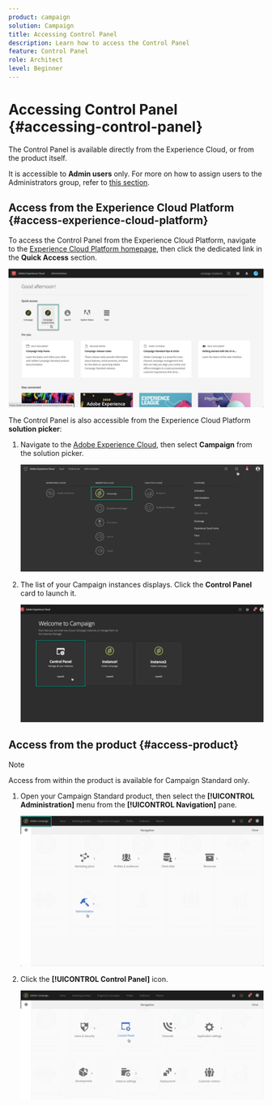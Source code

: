 ```yaml
---
product: campaign
solution: Campaign 
title: Accessing Control Panel
description: Learn how to access the Control Panel
feature: Control Panel
role: Architect
level: Beginner
---
```


# Accessing Control Panel {#accessing-control-panel}

The Control Panel is available directly from the Experience Cloud, or from the product itself.

It is accessible to **Admin users** only. For more on how to assign users to the Administrators group, refer to [this section](../../discover/using/managing-permissions.md).

## Access from the Experience Cloud Platform {#access-experience-cloud-platform}

To access the Control Panel from the Experience Cloud Platform,  navigate to the [Experience Cloud Platform homepage](https://experiencecloud.adobe.com/), then click the dedicated link in the **Quick Access** section.

![](assets/do-not-localize/quickaccess.png)

The Control Panel is also accessible from the Experience Cloud Platform **solution picker**:

1. Navigate to the [Adobe Experience Cloud](https://experiencecloud.adobe.com/), then select **Campaign** from the solution picker.

    ![](assets/do-not-localize/control_panel_access1.png)

1. The list of your Campaign instances displays. Click the **Control Panel** card to launch it.

    ![](assets/do-not-localize/control_panel_access2.png)

## Access from the product {#access-product}

>[!NOTE]
>
>Access from within the product is available for Campaign Standard only.

1. Open your Campaign Standard product, then select the **[!UICONTROL Administration]** menu from the **[!UICONTROL Navigation]** pane.

    ![](assets/control_panel_access3.png)

1. Click the **[!UICONTROL Control Panel]** icon.

    ![](assets/control_panel_access4.png)

